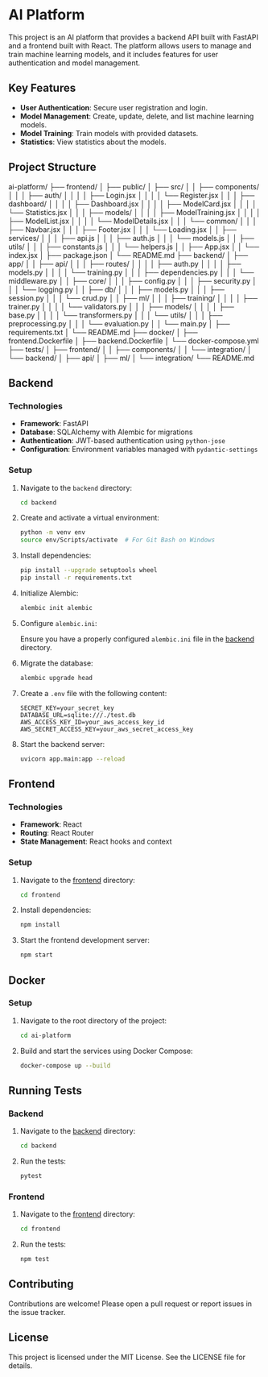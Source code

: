 # AI Platform

This project is an AI platform that provides a backend API built with FastAPI and a frontend built with React. 
The platform allows users to manage and train machine learning models, and it includes features for user authentication and model management.

## Key Features

- **User Authentication**: Secure user registration and login.
- **Model Management**: Create, update, delete, and list machine learning models.
- **Model Training**: Train models with provided datasets.
- **Statistics**: View statistics about the models.

## Project Structure
ai-platform/
├── frontend/
│   ├── public/
│   ├── src/
│   │   ├── components/
│   │   │   ├── auth/
│   │   │   │   ├── Login.jsx
│   │   │   │   └── Register.jsx
│   │   │   ├── dashboard/
│   │   │   │   ├── Dashboard.jsx
│   │   │   │   ├── ModelCard.jsx
│   │   │   │   └── Statistics.jsx
│   │   │   ├── models/
│   │   │   │   ├── ModelTraining.jsx
│   │   │   │   ├── ModelList.jsx
│   │   │   │   └── ModelDetails.jsx
│   │   │   └── common/
│   │   │       ├── Navbar.jsx
│   │   │       ├── Footer.jsx
│   │   │       └── Loading.jsx
│   │   ├── services/
│   │   │   ├── api.js
│   │   │   ├── auth.js
│   │   │   └── models.js
│   │   ├── utils/
│   │   │   ├── constants.js
│   │   │   └── helpers.js
│   │   ├── App.jsx
│   │   └── index.jsx
│   ├── package.json
│   └── README.md
├── backend/
│   ├── app/
│   │   ├── api/
│   │   │   ├── routes/
│   │   │   │   ├── auth.py
│   │   │   │   ├── models.py
│   │   │   │   └── training.py
│   │   │   ├── dependencies.py
│   │   │   └── middleware.py
│   │   ├── core/
│   │   │   ├── config.py
│   │   │   ├── security.py
│   │   │   └── logging.py
│   │   ├── db/
│   │   │   ├── models.py
│   │   │   ├── session.py
│   │   │   └── crud.py
│   │   ├── ml/
│   │   │   ├── training/
│   │   │   │   ├── trainer.py
│   │   │   │   └── validators.py
│   │   │   ├── models/
│   │   │   │   ├── base.py
│   │   │   │   └── transformers.py
│   │   │   └── utils/
│   │   │       ├── preprocessing.py
│   │   │       └── evaluation.py
│   │   └── main.py
│   ├── requirements.txt
│   └── README.md
├── docker/
│   ├── frontend.Dockerfile
│   ├── backend.Dockerfile
│   └── docker-compose.yml
├── tests/
│   ├── frontend/
│   │   ├── components/
│   │   └── integration/
│   └── backend/
│       ├── api/
│       ├── ml/
│       └── integration/
└── README.md


## Backend

### Technologies

- **Framework**: FastAPI
- **Database**: SQLAlchemy with Alembic for migrations
- **Authentication**: JWT-based authentication using `python-jose`
- **Configuration**: Environment variables managed with `pydantic-settings`

### Setup

1. Navigate to the `backend` directory:

    ```sh
    cd backend
    ```

2. Create and activate a virtual environment:

    ```sh
    python -m venv env
    source env/Scripts/activate  # For Git Bash on Windows
    ```

3. Install dependencies:

    ```sh
    pip install --upgrade setuptools wheel
    pip install -r requirements.txt
    ```

4. Initialize Alembic:

    ```sh
    alembic init alembic
    ```

5. Configure `alembic.ini`:

    Ensure you have a properly configured `alembic.ini` file in the [backend](http://_vscodecontentref_/4) directory.

6. Migrate the database:

    ```sh
    alembic upgrade head
    ```

7. Create a `.env` file with the following content:

    ```properties
    SECRET_KEY=your_secret_key
    DATABASE_URL=sqlite:///./test.db
    AWS_ACCESS_KEY_ID=your_aws_access_key_id
    AWS_SECRET_ACCESS_KEY=your_aws_secret_access_key
    ```

8. Start the backend server:

    ```sh
    uvicorn app.main:app --reload
    ```

## Frontend

### Technologies

- **Framework**: React
- **Routing**: React Router
- **State Management**: React hooks and context

### Setup

1. Navigate to the [frontend](http://_vscodecontentref_/5) directory:

    ```sh
    cd frontend
    ```

2. Install dependencies:

    ```sh
    npm install
    ```

3. Start the frontend development server:

    ```sh
    npm start
    ```

## Docker

### Setup

1. Navigate to the root directory of the project:

    ```sh
    cd ai-platform
    ```

2. Build and start the services using Docker Compose:

    ```sh
    docker-compose up --build
    ```

## Running Tests

### Backend

1. Navigate to the [backend](http://_vscodecontentref_/6) directory:

    ```sh
    cd backend
    ```

2. Run the tests:

    ```sh
    pytest
    ```

### Frontend

1. Navigate to the [frontend](http://_vscodecontentref_/7) directory:

    ```sh
    cd frontend
    ```

2. Run the tests:

    ```sh
    npm test
    ```

## Contributing

Contributions are welcome! Please open a pull request or report issues in the issue tracker.

## License

This project is licensed under the MIT License. See the LICENSE file for details.
